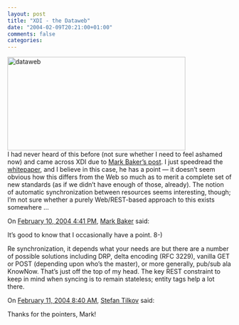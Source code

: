 ```yaml
---
layout: post
title: "XDI - the Dataweb"
date: "2004-02-09T20:21:00+01:00"
comments: false
categories: 
---
```


<p><a href="http://xml.coverpages.org/XDI-IntroWhitePaper20040120.pdf"><img src="/blog/st/images/dataweb.jpg" border="0" height="210" alt="dataweb" width="400" /></a><br />
I had never heard of this before (not sure whether I need to feel ashamed now) and came across XDI due to <a href="http://www.markbaker.ca/2002/09/Blog//2004/02/09#2004-02-content-vs-data">Mark Baker&#8217;s post</a>. I just speedread the <a href="http://www.markbaker.ca/2002/09/Blog//2004/02/09#2004-02-content-vs-data">whitepaper</a>, and I believe in this case, he has a point &mdash; it doesn&#8217;t seem obvious how this differs from the Web so much as to merit a complete set of new standards (as if we didn&#8217;t have enough of those, already). The notion of automatic synchronization between resources seems interesting, though; I&#8217;m not sure whether a purely Web/REST-based approach to this exists  somewhere &#8230;</p>

<section class="comments">

<div class="comment" id="comment-215">
On <a href="#comment-215" title="Permalink to this comment">February 10, 2004  4:41 PM</a>, <a href="http://www.markbaker.ca" title="http://www.markbaker.ca" rel="nofollow">Mark Baker</a>
said:
<p>It&#8217;s good to know that I occasionally have a point. 8-)</p>

<p>Re synchronization, it depends what your needs are but there are a number of possible solutions including DRP, delta encoding (RFC 3229), vanilla GET or POST (depending upon who&#8217;s the master), or more generally, pub/sub ala KnowNow.  That&#8217;s just off the top of my head.  The key REST constraint to keep in mind when syncing is to remain stateless; entity tags help a lot there.</p>


<div class="comment" id="comment-216">
On <a href="#comment-216" title="Permalink to this comment">February 11, 2004  8:40 AM</a>, <a href="/en/staff/st/">Stefan Tilkov</a>
said:
<p>Thanks for the pointers, Mark!</p>


</section>

